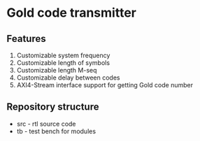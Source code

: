 # Gold code transmitter

## Features

1. Customizable system frequency
2. Customizable length of symbols
3. Customizable length M-seq
4. Customizable delay between codes
5. AXI4-Stream interface support for getting Gold code number

## Repository structure

*   src - rtl source code
*   tb - test bench for modules